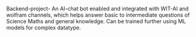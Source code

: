 Backend-project- An AI-chat bot enabled and integrated with WIT-AI and wolfram channels, which helps answer basic to intermediate questions of Science Maths and general knowledge. Can be trained further using ML models for complex datatype.
